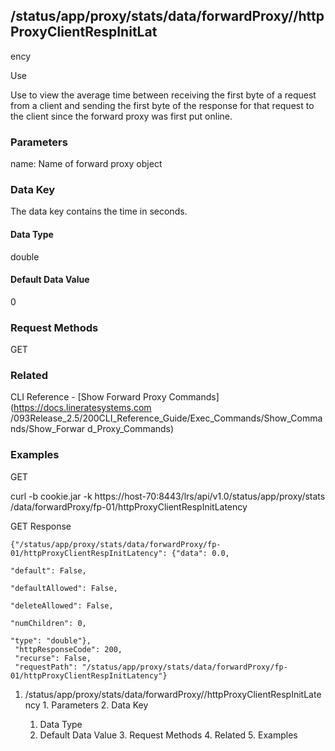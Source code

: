 ## /status/app/proxy/stats/data/forwardProxy/<name>/httpProxyClientRespInitLat
ency

Use

Use to view the average time between receiving the first byte of a request
from a client and sending the first byte of the response for that request to
the client  since the forward proxy was first put online.

### Parameters

name: Name of forward proxy object

### Data Key

The data key contains the time in seconds.

#### Data Type

double

#### Default Data Value

0

### Request Methods

GET

### Related

CLI Reference - [Show Forward Proxy Commands](https://docs.lineratesystems.com
/093Release_2.5/200CLI_Reference_Guide/Exec_Commands/Show_Commands/Show_Forwar
d_Proxy_Commands)

### Examples

GET

curl -b cookie.jar -k https://host-70:8443/lrs/api/v1.0/status/app/proxy/stats
/data/forwardProxy/fp-01/httpProxyClientRespInitLatency

GET Response

    
    
    {"/status/app/proxy/stats/data/forwardProxy/fp-01/httpProxyClientRespInitLatency": {"data": 0.0,
                                                                                         "default": False,
                                                                                         "defaultAllowed": False,
                                                                                         "deleteAllowed": False,
                                                                                         "numChildren": 0,
                                                                                         "type": "double"},
     "httpResponseCode": 200,
     "recurse": False,
     "requestPath": "/status/app/proxy/stats/data/forwardProxy/fp-01/httpProxyClientRespInitLatency"}
    

  1. /status/app/proxy/stats/data/forwardProxy/<name>/httpProxyClientRespInitLatency
    1. Parameters
    2. Data Key
      1. Data Type
      2. Default Data Value
    3. Request Methods
    4. Related
    5. Examples

